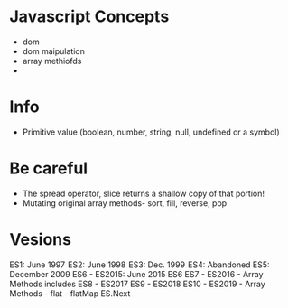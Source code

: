 # Javascript Concepts
- dom 
 - dom maipulation 
- array methiofds
- 

# Info
- Primitive value (boolean, number, string, null, undefined or a symbol)

# Be careful
- The spread operator, slice returns a shallow copy of that portion!
- Mutating original array methods- sort, fill, reverse, pop

# Vesions
ES1: June 1997 
ES2: June 1998 
ES3: Dec. 1999 
ES4: Abandoned
ES5: December 2009
ES6 - ES2015: June 2015
ES6
ES7 - ES2016 
    - Array Methods 
        includes
ES8 - ES2017
ES9 - ES2018
ES10 - ES2019
    - Array Methods
        - flat
        - flatMap
ES.Next


